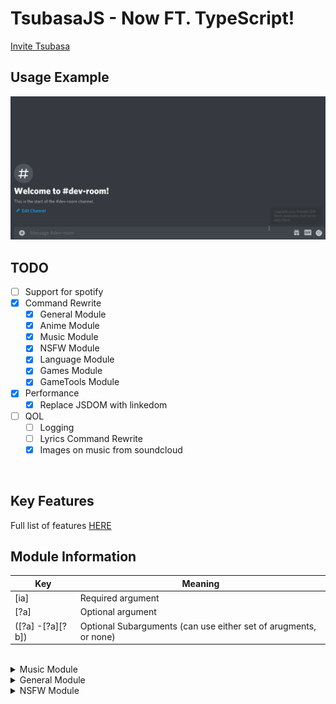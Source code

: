 # TsubasaJS - Now FT. TypeScript!

[Invite Tsubasa](https://discord.com/oauth2/authorize?client_id=753764233484828703&permissions=2147483639&scope=bot)

## Usage Example
![Tsubasa Example](images/tsubasa-example.gif)
## TODO
- [ ] Support for spotify
- [x] Command Rewrite
  - [x] General Module
  - [x] Anime Module
  - [x] Music Module
  - [x] NSFW Module
  - [x] Language Module
  - [x] Games Module
  - [x] GameTools Module
- [x] Performance
  - [x] Replace JSDOM with linkedom
- [ ] QOL
  - [ ] Logging
  - [ ] Lyrics Command Rewrite
  - [x] Images on music from soundcloud

<br/>

## Key Features
Full list of features [HERE](https://quill.moe/tsubasa)

## Module Information
Key|Meaning
-|-|
[ia]|Required argument
[?a]|Optional argument
([?a] -[?a][?b]) | Optional Subarguments (can use either set of arugments, or none)
<br/>
<details><summary>Music Module</summary>
<p>

## Music Module
| Command | Usage | Deescription |
|-|-|----|
|anime|anime [?query]| Gets an anime picture matching the query 
|animesearch| animesearch [query] | Gets information about the anime you searched for
|sauce|sauce [imageURL]| Tries to find the source/author of the given image
|uwu|uwu|Twansfworms youw mewssage intwo uwu
</p></details>
<details><summary>General Module</summary>
<p>

## NSFW Module
 Command | Usage | Deescription 
-|-|----|
help|help| Gets bot command information
pfp|pfp[?@user]|Gets the PFP of the tagged user, or the author if no user is tagged.
vote|vote| Gets voting urls for Tsubasa
donate|donate| Gets donation information
invite|invite| Gets the bots invite URL
ping|ping|Gets the Command & Gateway ping delay.
version|version|Gets the live version of the bot
source|source|Gets a url to the bots source code
roll|roll ([?max] - [?min][?max])|rolls between the given values 

</p></details>
<details><summary>NSFW Module</summary>
<p>

## NSFW Module
 Command | Usage | Deescription 
-|-|----
doujin|doujin [?query]| Gets a random doujin for the given query
doujintop|doujintop [?query]|Gets the top five doujins today for the given query
hentai|hentai [?query]|Gets a hentai image for the given query.
</p></details>